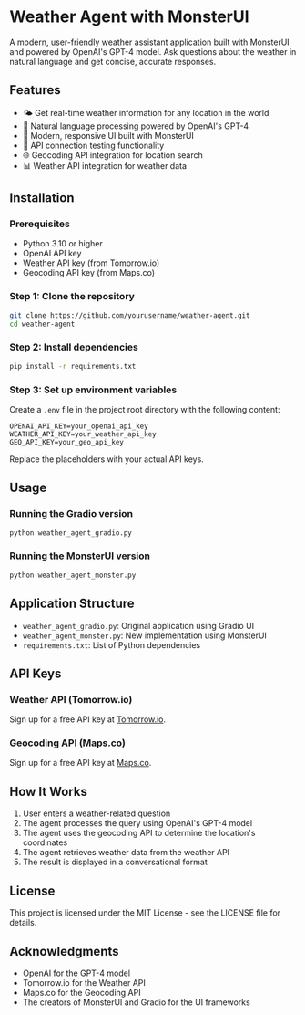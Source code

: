 # Weather Agent with MonsterUI

A modern, user-friendly weather assistant application built with MonsterUI and powered by OpenAI's GPT-4 model. Ask questions about the weather in natural language and get concise, accurate responses.

## Features

- 🌤️ Get real-time weather information for any location in the world
- 🤖 Natural language processing powered by OpenAI's GPT-4
- 🎨 Modern, responsive UI built with MonsterUI
- 🧪 API connection testing functionality
- 🌐 Geocoding API integration for location search
- 📊 Weather API integration for weather data

## Installation

### Prerequisites

- Python 3.10 or higher
- OpenAI API key
- Weather API key (from Tomorrow.io)
- Geocoding API key (from Maps.co)

### Step 1: Clone the repository

```bash
git clone https://github.com/yourusername/weather-agent.git
cd weather-agent
```

### Step 2: Install dependencies

```bash
pip install -r requirements.txt
```

### Step 3: Set up environment variables

Create a `.env` file in the project root directory with the following content:

```
OPENAI_API_KEY=your_openai_api_key
WEATHER_API_KEY=your_weather_api_key
GEO_API_KEY=your_geo_api_key
```

Replace the placeholders with your actual API keys.

## Usage

### Running the Gradio version

```bash
python weather_agent_gradio.py
```

### Running the MonsterUI version

```bash
python weather_agent_monster.py
```

## Application Structure

- `weather_agent_gradio.py`: Original application using Gradio UI
- `weather_agent_monster.py`: New implementation using MonsterUI
- `requirements.txt`: List of Python dependencies

## API Keys

### Weather API (Tomorrow.io)

Sign up for a free API key at [Tomorrow.io](https://www.tomorrow.io/weather-api/).

### Geocoding API (Maps.co)

Sign up for a free API key at [Maps.co](https://geocode.maps.co/).

## How It Works

1. User enters a weather-related question
2. The agent processes the query using OpenAI's GPT-4 model
3. The agent uses the geocoding API to determine the location's coordinates
4. The agent retrieves weather data from the weather API
5. The result is displayed in a conversational format

## License

This project is licensed under the MIT License - see the LICENSE file for details.

## Acknowledgments

- OpenAI for the GPT-4 model
- Tomorrow.io for the Weather API
- Maps.co for the Geocoding API
- The creators of MonsterUI and Gradio for the UI frameworks
